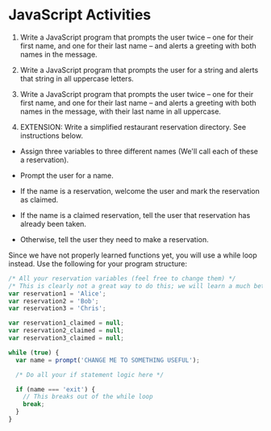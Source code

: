 JavaScript Activities
=====================

1. Write a JavaScript program that prompts the user twice – one for their first name, and one for their last name – and alerts a greeting with both names in the message.

2. Write a JavaScript program that prompts the user for a string and alerts that string in all uppercase letters.

3. Write a JavaScript program that prompts the user twice – one for their first name, and one for their last name – and alerts a greeting with both names in the message, with their last name in all uppercase.

4. EXTENSION: Write a simplified restaurant reservation directory. See instructions below.

  * Assign three variables to three different names (We'll call each of these a reservation).

  * Prompt the user for a name.

  * If the name is a reservation, welcome the user and mark the reservation as claimed.

  * If the name is a claimed reservation, tell the user that reservation has already been taken.

  * Otherwise, tell the user they need to make a reservation.

Since we have not properly learned functions yet, you will use a while loop instead. Use the following for your program structure:

````js
/* All your reservation variables (feel free to change them) */
/* This is clearly not a great way to do this; we will learn a much better way later */
var reservation1 = 'Alice';
var reservation2 = 'Bob';
var reservation3 = 'Chris';

var reservation1_claimed = null;
var reservation2_claimed = null;
var reservation3_claimed = null;

while (true) {
  var name = prompt('CHANGE ME TO SOMETHING USEFUL');

  /* Do all your if statement logic here */

  if (name === 'exit') {
    // This breaks out of the while loop
    break;
  }
}
````